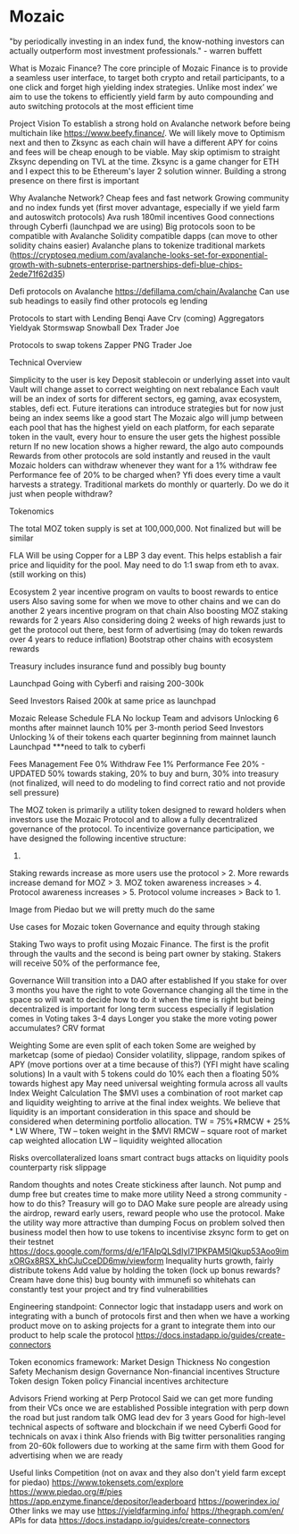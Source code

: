 # Mozaic

"by periodically investing in an index fund, the know-nothing investors can actually outperform most investment professionals." - warren buffett

What is Mozaic Finance?
The core principle of Mozaic Finance is to provide a seamless user interface, to target both crypto and retail participants, to a one click and forget high yielding index strategies. Unlike most index’ we aim to use the tokens to efficiently yield farm by auto compounding and auto switching protocols at the most efficient time

Project Vision
To establish a strong hold on Avalanche network before being multichain like https://www.beefy.finance/. We will likely move to Optimism next and then to Zksync as each chain will have a different APY for coins and fees will be cheap enough to be viable. May skip optimism to straight Zksync depending on TVL at the time. Zksync is a game changer for ETH and I expect this to be Ethereum's layer 2 solution winner. Building a strong presence on there first is important

Why Avalanche Network?
Cheap fees and fast network
Growing community and no index funds yet (first mover advantage, especially if we yield farm and autoswitch protocols)
Ava rush 180mil incentives
Good connections through Cyberfi (launchpad we are using)
Big protocols soon to be compatible with Avalanche
Solidity compatible dapps (can move to other solidity chains easier)
Avalanche plans to tokenize traditional markets (https://cryptoseq.medium.com/avalanche-looks-set-for-exponential-growth-with-subnets-enterprise-partnerships-defi-blue-chips-2ede71f62d35)


Defi protocols on Avalanche
https://defillama.com/chain/Avalanche
Can use sub headings to easily find other protocols eg lending

Protocols to start with 
Lending
Benqi
Aave
Crv (coming)
Aggregators
Yieldyak
Stormswap
Snowball
Dex
Trader Joe

Protocols to swap tokens
Zapper
PNG
Trader Joe


Technical Overview

Simplicity to the user is key
Deposit stablecoin or underlying asset into vault
Vault will change asset to correct weighting on next rebalance
Each vault will be an index of sorts for different sectors, eg gaming, avax ecosystem, stables, defi ect. 
Future iterations can introduce strategies but for now just being an index seems like a good start
The Mozaic algo will jump between each pool that has the highest yield on each platform, for each separate token in the vault, every hour to ensure the user gets the highest possible return
If no new location shows a higher reward, the algo auto compounds
Rewards from other protocols are sold instantly and reused in the vault
Mozaic holders can withdraw whenever they want for a 1% withdraw fee
Performance fee of 20% to be charged when? Yfi does every time a vault harvests a strategy. Traditional markets do monthly or quarterly. Do we do it just when people withdraw?




Tokenomics

The total MOZ token supply is set at 100,000,000.
Not finalized but will be similar

FLA
Will be using Copper for a LBP 3 day event. This helps establish a fair price and liquidity for the pool. May need to do 1:1 swap from eth to avax. (still working on this)

Ecosystem
2 year incentive program on vaults to boost rewards to entice users
Also saving some for when we move to other chains and we can do another 2 years incentive program on that chain
Also boosting MOZ staking rewards for 2 years
Also considering doing 2 weeks of high rewards just to get the protocol out there, best form of advertising
(may do token rewards over 4 years to reduce inflation)
Bootstrap other chains with ecosystem rewards

Treasury 
includes insurance fund and possibly bug bounty

Launchpad
Going with Cyberfi and raising 200-300k

Seed Investors
Raised 200k at same price as launchpad

Mozaic Release Schedule
FLA
No lockup
Team and advisors
Unlocking 6 months after mainnet launch 10% per 3-month period
Seed Investors 
Unlocking ¼ of their tokens each quarter beginning from mainnet launch
Launchpad
***need to talk to cyberfi


Fees
Management Fee
0%
Withdraw Fee
1%
Performance Fee
20% - UPDATED
	50% towards staking, 20% to buy and burn, 30% into treasury (not finalized, will need to do modeling to find correct ratio and not provide sell pressure)

The MOZ token is primarily a utility token designed to reward holders when investors use the Mozaic Protocol and to allow a fully decentralized governance of the protocol.
To incentivize governance participation, we have designed the following incentive structure:

1.
Staking rewards increase as more users use the protocol > 2. More rewards increase demand for MOZ > 3. MOZ token awareness increases > 4. Protocol awareness increases > 5. Protocol volume increases > Back to 1.

Image from Piedao but we will pretty much do the same

Use cases for Mozaic token
Governance and equity through staking

Staking
Two ways to profit using Mozaic Finance. The first is the profit through the vaults and the second is being part owner by staking. 
Stakers will receive 50% of the performance fee, 


Governance
Will transition into a DAO after established
If you stake for over 3 months you have the right to vote
Governance changing all the time in the space so will wait to decide how to do it when the time is right but being decentralized is important for long term success especially if legislation comes in
Voting takes 3-4 days
Longer you stake the more voting power accumulates? CRV format

Weighting
Some are even split of each token
Some are weighed by marketcap (some of piedao)
Consider volatility, slippage, random spikes of APY (move portions over at a time because of this?) (YFI might have scaling solutions)
In a vault with 5 tokens could do 10% each then a floating 50% towards highest apy
May need universal weighting formula across all vaults
Index Weight Calculation
The $MVI uses a combination of root market cap and liquidity weighting to arrive at the final index weights. We believe that liquidity is an important consideration in this space and should be considered when determining portfolio allocation.
TW = 75%*RMCW + 25% * LW
Where,
TW – token weight in the $MVI
RMCW – square root of market cap weighted allocation
LW – liquidity weighted allocation

Risks
overcollateralized loans
smart contract bugs
attacks on liquidity pools
counterparty risk
slippage

Random thoughts and notes
Create stickiness after launch. Not pump and dump free but creates time to make more utility
Need a strong community - how to do this?
Treasury will go to DAO
Make sure people are already using the airdrop, reward early users, reward people who use the protocol. Make the utility way more attractive than dumping
Focus on problem solved then business model then how to use tokens to incentivise
zksync form to get on their testnet
https://docs.google.com/forms/d/e/1FAIpQLSdIyI71PKPAM5IQkup53Aoo9imxORGx8RSX_khCJuCceDD6mw/viewform
Inequality hurts growth, fairly distribute tokens
Add value by holding the token (lock up bonus rewards? Cream have done this)
bug bounty with immunefi so whitehats can constantly test your project and try find vulnerabilities


Engineering standpoint:
Connector logic that instadapp users and work on integrating with a bunch of protocols first and then when we have a working product move on to asking projects for a grant to integrate them into our product to help scale the protocol
https://docs.instadapp.io/guides/create-connectors

Token economics framework:
Market Design
Thickness
No congestion
Safety
Mechanism design
Governance
Non-financial incentives
Structure
Token design
Token policy
Financial incentives
architecture

Advisors
Friend working at Perp Protocol
Said we can get more funding from their VCs once we are established 
Possible integration with perp down the road but just random talk
OMG lead dev for 3 years
Good for high-level technical aspects of software and blockchain if we need
Cyberfi
Good for technicals on avax i think
Also friends with Big twitter personalities ranging from 20-60k followers due to working at the same firm with them
Good for advertising when we are ready

Useful links
Competition (not on avax and they also don't yield farm except for piedao)
https://www.tokensets.com/explore
https://www.piedao.org/#/pies
https://app.enzyme.finance/depositor/leaderboard
https://powerindex.io/
Other links we may use
https://yieldfarming.info/
https://thegraph.com/en/
APIs for data
https://docs.instadapp.io/guides/create-connectors
